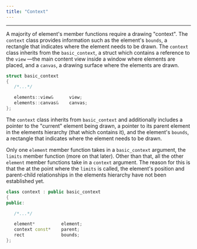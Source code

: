 ```yaml
---
title: "Context"
---
```

-------------------------------------------------------------------------------
A majority of element's member functions require a drawing "context". The
`context` class provides information such as the element's `bounds`, a
rectangle that indicates where the element needs to be drawn. The `context`
class inherits from the `basic_context`, a struct which contains a reference
to the `view` &mdash;the main content view inside a window where elements are
placed, and a `canvas`, a drawing surface where the elements are drawn.

<!-- $$$ TODO: links to view and canvas $$$ -->

```c++
struct basic_context
{
   /*...*/

   elements::view&      view;
   elements::canvas&    canvas;
};
```
The `context` class inherits from `basic_context` and additionally includes a
pointer to the "current" element being drawn, a pointer to its parent element
in the elements hierarchy (that which contains it), and the element's `bounds`,
a rectangle that indicates where the element needs to be drawn.

Only one `element` member function takes in a `basic_context` argument,
the `limits` member function (more on that later). Other than that,
all the other `element` member functions take in a `context` argument.
The reason for this is that the at the point where the `limits` is called,
the element's position and parent-child relationships in the elements hierarchy
have not been established yet.

```c++
class context : public basic_context
{
public:

   /*...*/

   element*          element;
   context const*    parent;
   rect              bounds;
};
```
